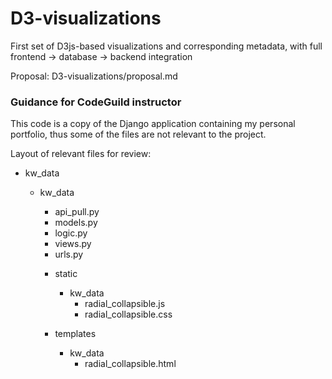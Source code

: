 # D3-visualizations
First set of D3js-based visualizations and corresponding metadata, with full frontend -> database -> backend integration

Proposal:
D3-visualizations/proposal.md


### Guidance for CodeGuild instructor
This code is a copy of the Django application containing my personal portfolio, thus some of the files are not relevant to the project.

Layout of relevant files for review:

 * kw_data
    * kw_data
        - api_pull.py
        - models.py
        - logic.py
        - views.py
        - urls.py

        * static
            * kw_data
                - radial_collapsible.js        
                - radial_collapsible.css

        * templates
            * kw_data
                - radial_collapsible.html
